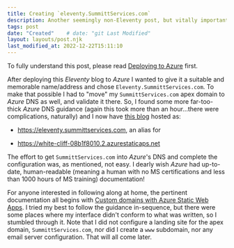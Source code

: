 ```yaml
---
title: Creating `eleventy.SummittServices.com` 
description: Another seemingly non-Eleventy post, but vitally important nonetheless. 
tags: post
date: "Created"    # date: "git Last Modified"
layout: layouts/post.njk
last_modified_at: 2022-12-22T15:11:10
---
```


To fully understand this post, please read [Deploying to Azure](/posts/Deploying-to-Azure) first.

After deploying this _Eleventy_ blog to _Azure_ I wanted to give it a suitable and memorable name/address and chose `Eleventy.SummittServices.com`.  To make that possible I had to "move" my `SummittServices.com` apex domain to _Azure_ DNS as well, and validate it there.  So, I found some more far-too-thick _Azure_ DNS guidance (again this took more than an hour...there were complications, naturally) and I now have [this blog](https://eleventy.summittservices.com) hosted as:  

  - https://eleventy.summittservices.com, an alias for  

  - https://white-cliff-08b1f8010.2.azurestaticaps.net  

The effort to get `SummittServices.com` into _Azure_'s DNS and complete the configuration was, as mentioned, not easy.  I dearly wish _Azure_ had up-to-date, human-readable (meaning a human with no MS certifications and less than 1000 hours of MS training) documentation!  

For anyone interested in following along at home, the pertinent documentation all begins with [Custom domains with Azure Static Web Apps](https://learn.microsoft.com/en-us/azure/static-web-apps/custom-domain).  I tried my best to follow the guidance in-sequence, but there were some places where my interface didn't conform to what was written, so I stumbled through it.  Note that I did not configure a landing site for the apex domain, `SummittServices.com`, nor did I create a `www` subdomain, nor any email server configuration.  That will all come later.   
